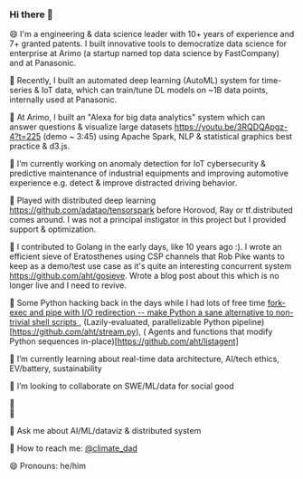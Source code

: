 ### Hi there 👋

😄 I'm a engineering & data science leader with 10+ years of experience and 7+ granted patents. I built innovative tools to democratize data science for enterprise at Arimo (a startup named top data science by FastCompany) and at Panasonic.

🔭 Recently, I built an automated deep learning (AutoML) system for time-series & IoT data, which can train/tune DL models on ~1B data points, internally used at Panasonic.

🔭 At Arimo, I built an "Alexa for big data analytics" system which can answer questions & visualize large datasets https://youtu.be/3RQDQApgz-4?t=225 (demo ~ 3:45) using Apache Spark, NLP & statistical graphics best practice & d3.js.

🔭 I’m currently working on anomaly detection for IoT cybersecurity & predictive maintenance of industrial equipments and improving automotive experience e.g. detect & improve distracted driving behavior.

🤾‍ Played with distributed deep learning https://github.com/adatao/tensorspark before Horovod, Ray or tf.distributed comes around. I was not a principal instigator in this project but I provided support & optimization.

🤾‍ I contributed to Golang in the early days, like 10 years ago :). I wrote an efficient sieve of Eratosthenes using CSP channels that Rob Pike wants to keep as a demo/test use case as it's quite an interesting concurrent system https://github.com/aht/gosieve. Wrote a blog post about this which is no longer live and I need to revive.

🤾‍ Some Python hacking back in the days while I had lots of free time [fork-exec and pipe with I/O redirection -- make Python a sane alternative to non-trivial shell scripts ](https://github.com/aht/extproc), (Lazily-evaluated, parallelizable Python pipeline)[https://github.com/aht/stream.py), ( Agents and functions that modify Python sequences in-place)[https://github.com/aht/listagent]

🌱 I’m currently learning about real-time data architecture, AI/tech ethics, EV/battery, sustainability

🌱 I’m looking to collaborate on SWE/ML/data for social good

🌱  
🌱 

💬 Ask me about AI/ML/dataviz & distributed system

💬 How to reach me: [@climate_dad](twitter.com/climate_dad)

😄 Pronouns: he/him
